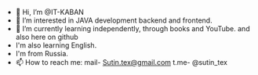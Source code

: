 - 👋 Hi, I’m @IT-KABAN
- 👀 I’m interested in JAVA development backend and frontend.
- 🌱 I’m currently learning independently, through books and YouTube. and also here on github
- I'm also learning English. 
- I'm from Russia.
- 📫 How to reach me: mail- Sutin.tex@gmail.com   t.me- @sutin_tex

<!---
IT-KABAN/IT-KABAN is a ✨ special ✨ repository because its `README.md` (this file) appears on your GitHub profile.
You can click the Preview link to take a look at your changes.
--->
